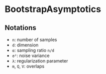 # BootstrapAsymptotics

## Notations

- `n`: number of samples
- `d`: dimension
- `α`: sampling ratio `n/d`
- `σ²`: noise variance
- `λ`: regularization parameter
- `m`, `Q`, `V`: overlaps